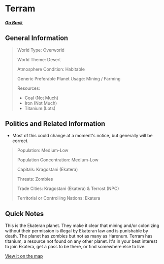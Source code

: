 # Terram

##### [Go Back](/wiki/space#planets)

## General Information

> World Type: Overworld
>
> World Theme: Desert
>
> Atmosphere Condition: Habitable
>
> Generic Preferable Planet Usage: Mining / Farming
>
> Resources:
> - Coal (Not Much)
> - Iron (Not Much)
> - Titanium (Lots)

## Politics and Related Information

* Most of this could change at a moment's notice, but generally will be correct.

> Population: Medium-Low
>
> Population Concentration: Medium-Low
>
> Capitals: Kragostani (Ekatera)
>
> Threats: Zombies
>
> Trade Cities: Kragostani (Ekatera) & Terrost (NPC)
>
> Territorial or Controlling Nations: Ekatera

## Quick Notes

This is the Ekateran planet. They make it clear that mining and/or colonizing without their permission is illegal by Ekateran law and is punishable by death. The planet has zombies but not as many as Harenum. Terram has titanium, a resource not found on any other planet. It's in your best interest to join Ekatera, get a pass to be there, or find somewhere else to live.

[View it on the map](https://dynmap.starlegacy.net/?worldname=Terram)
